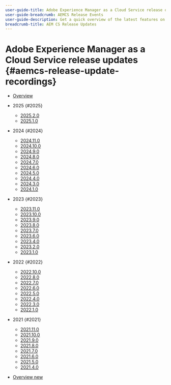 ```yaml
---
user-guide-title: Adobe Experience Manager as a Cloud Service release overview
user-guide-breadcrumb: AEMCS Release Events
user-guide-description: Get a quick overview of the latest features on Adobe Experience Manager as a Cloud Service
breadcrumb-title: AEM CS Release Updates
---
```


# Adobe Experience Manager as a Cloud Service release updates {#aemcs-release-update-recordings}

+ [Overview](overview.md)

+ 2025 {#2025}
  + [2025.2.0](2025/2025-2-0.md)
  + [2025.1.0](2025/2025-1-0.md)
+ 2024 {#2024}
  + [2024.11.0](2024/2024-11-0.md)
  + [2024.10.0](2024/2024-10-0.md)
  + [2024.9.0](2024/2024-9-0.md)
  + [2024.8.0](2024/2024-8-0.md)
  + [2024.7.0](2024/2024-7-0.md)
  + [2024.6.0](2024/2024-6-0.md)
  + [2024.5.0](2024/2024-5-0.md)
  + [2024.4.0](2024/2024-4-0.md)
  + [2024.3.0](2024/2024-3-0.md)
  + [2024.1.0](2024/2024-1-0.md)
+ 2023 {#2023}
  + [2023.11.0](2023/2023-11-0.md)
  + [2023.10.0](2023/2023-10-0.md)
  + [2023.9.0](2023/2023-9-0.md)
  + [2023.8.0](2023/2023-8-0.md)
  + [2023.7.0](2023/2023-7-0.md)
  + [2023.6.0](2023/2023-6-0.md)
  + [2023.4.0](2023/2023-4-0.md)
  + [2023.2.0](2023/2023-2-0.md)
  + [2023.1.0](2023/2023-1-0.md)
+ 2022 {#2022}
  + [2022.10.0](2022/2022-10-0.md)
  + [2022.8.0](2022/2022-8-0.md)
  + [2022.7.0](2022/2022-7-0.md)
  + [2022.6.0](2022/2022-6-0.md)
  + [2022.5.0](2022/2022-5-0.md)
  + [2022.4.0](2022/2022-4-0.md)
  + [2022.3.0](2022/2022-3-0.md)
  + [2022.1.0](2022/2022-1-0.md)
+ 2021 {#2021}
  + [2021.11.0](2021/2021-11-0.md)
  + [2021.10.0](2021/2021-10-0.md)
  + [2021.9.0](2021/2021-9-0.md)
  + [2021.8.0](2021/2021-8-0.md)
  + [2021.7.0](2021/2021-7-0.md)
  + [2021.6.0](2021/2021-6-0.md)
  + [2021.5.0](2021/2021-5-0.md)
  + [2021.4.0](2021/2021-4-0.md)

+ [Overview new](overview-test.md)
